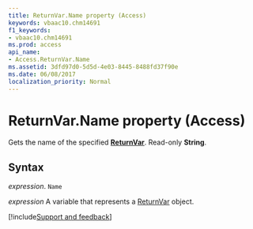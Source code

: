 ```yaml
---
title: ReturnVar.Name property (Access)
keywords: vbaac10.chm14691
f1_keywords:
- vbaac10.chm14691
ms.prod: access
api_name:
- Access.ReturnVar.Name
ms.assetid: 3dfd97d0-5d5d-4e03-8445-8488fd37f90e
ms.date: 06/08/2017
localization_priority: Normal
---
```



# ReturnVar.Name property (Access)

Gets the name of the specified  **[ReturnVar](Access.ReturnVar.md)**. Read-only **String**.


## Syntax

_expression_. `Name`

_expression_ A variable that represents a [ReturnVar](Access.ReturnVar.md) object.

[!include[Support and feedback](~/includes/feedback-boilerplate.md)]